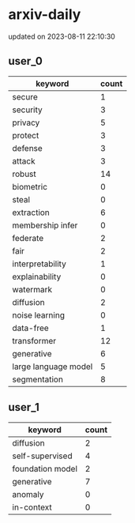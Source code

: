 # arxiv-daily
updated on 2023-08-11 22:10:30
## user_0
| keyword | count |
| - | - |
| secure | 1 |
| security | 3 |
| privacy | 5 |
| protect | 3 |
| defense | 3 |
| attack | 3 |
| robust | 14 |
| biometric | 0 |
| steal | 0 |
| extraction | 6 |
| membership infer | 0 |
| federate | 2 |
| fair | 2 |
| interpretability | 1 |
| explainability | 0 |
| watermark | 0 |
| diffusion | 2 |
| noise learning | 0 |
| data-free | 1 |
| transformer | 12 |
| generative | 6 |
| large language model | 5 |
| segmentation | 8 |
## user_1
| keyword | count |
| - | - |
| diffusion | 2 |
| self-supervised | 4 |
| foundation model | 2 |
| generative | 7 |
| anomaly | 0 |
| in-context | 0 |
